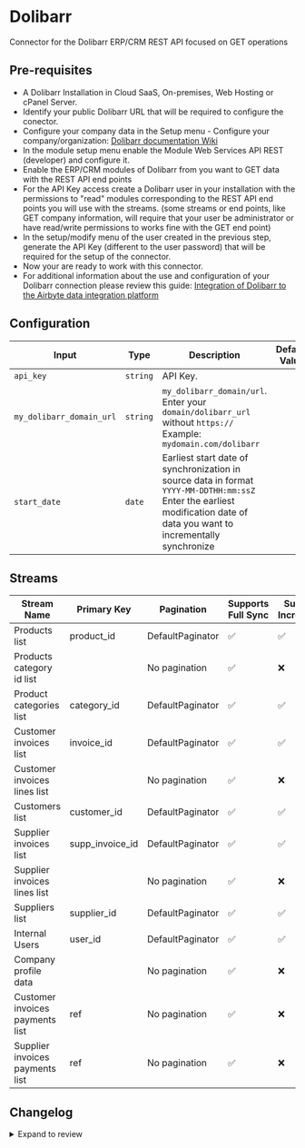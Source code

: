 # Dolibarr

Connector for the Dolibarr ERP/CRM REST API focused on GET operations

## Pre-requisites
- A Dolibarr Installation in Cloud SaaS, On-premises, Web Hosting or cPanel Server.
- Identify your public Dolibarr URL that will be required to configure the conector.
- Configure your company data in the Setup menu - Configure your company/organization: [Dolibarr documentation Wiki](https://wiki.dolibarr.org/index.php?title=First_setup#Company.2FOrganization)
- In the module setup menu enable the Module Web Services API REST (developer) and configure it.
- Enable the ERP/CRM modules of Dolibarr from you want to GET data with the REST API end points
- For the API Key access create a Dolibarr user in your installation with the permissions to "read" modules corresponding to the REST API end points you will use with the streams. (some streams or end points, like GET company information, will require that your user be administrator or have read/write permissions to works fine with the GET end point)
- In the setup/modify menu of the user created in the previous step, generate the API Key (different to the user password) that will be required for the setup of the connector.
- Now your are ready to work with this connector.
- For additional information about the use and configuration of your Dolibarr connection please review this guide: [Integration of Dolibarr to the Airbyte data integration platform](https://wiki.dolibarr.org/index.php?title=Integration_of_Dolibarr_to_the_Airbyte_data_integration_platform)

## Configuration

| Input | Type | Description | Default Value |
|-------|------|-------------|---------------|
| `api_key` | `string` | API Key.  |  |
| `my_dolibarr_domain_url` | `string` | `my_dolibarr_domain/url`. Enter your `domain/dolibarr_url` without `https://` Example: `mydomain.com/dolibarr` |  |
| `start_date` | `date` | Earliest start date of synchronization in source data in format `YYYY-MM-DDTHH:mm:ssZ` Enter the earliest modification date of data you want to incrementally synchronize |  |

## Streams
| Stream Name | Primary Key | Pagination | Supports Full Sync | Supports Incremental |
|-------------|-------------|------------|---------------------|----------------------|
| Products list | product_id | DefaultPaginator | ✅ |  ✅  |
| Products category id list |  | No pagination | ✅ |  ❌  |
| Product categories list | category_id | DefaultPaginator | ✅ |  ✅  |
| Customer invoices list | invoice_id | DefaultPaginator | ✅ |  ✅  |
| Customer invoices lines list |  | No pagination | ✅ |  ❌  |
| Customers list | customer_id | DefaultPaginator | ✅ |  ✅  |
| Supplier invoices list | supp_invoice_id | DefaultPaginator | ✅ |  ✅  |
| Supplier invoices lines list |  | No pagination | ✅ |  ❌  |
| Suppliers list | supplier_id | DefaultPaginator | ✅ |  ✅  |
| Internal Users | user_id | DefaultPaginator | ✅ |  ✅  |
| Company profile data |  | No pagination | ✅ |  ❌  |
| Customer invoices payments list | ref | No pagination | ✅ |  ❌  |
| Supplier invoices payments list | ref | No pagination | ✅ |  ❌  |

## Changelog

<details>
  <summary>Expand to review</summary>

| Version          | Date              | Pull Request | Subject        |
|------------------|-------------------|--------------|----------------|
| 1.0.5 | 2025-07-09 | [62869](https://github.com/airbytehq/airbyte/pull/62869) | Enabled "incremental Parent" switch for the child streams that have parent streams with incremental sync. |
| 1.0.4 | 2025-07-05 | [62779](https://github.com/airbytehq/airbyte/pull/62779) | Update dependencies |
| 1.0.3 | 2025-06-28 | [62306](https://github.com/airbytehq/airbyte/pull/62306) | Update dependencies |
| 1.0.2 | 2025-06-22 | [61992](https://github.com/airbytehq/airbyte/pull/61992) | Update dependencies |
| 1.0.1 | 2025-06-14 | [61174](https://github.com/airbytehq/airbyte/pull/61174) | Update dependencies |
| 1.0.0 | 2025-06-05 | [61388](https://github.com/airbytehq/airbyte/pull/61388) | Implements incremental sync in all applicable parent streams, improves the performance and efficiency of data extraction, compatible with Dolibarr 21.0.0 or higher versions |
| 0.0.1 | 2025-05-20 | [60320](https://github.com/airbytehq/airbyte/pull/60320) | Initial release by [@leonmm2](https://github.com/leonmm2) via Connector Builder |

</details>
